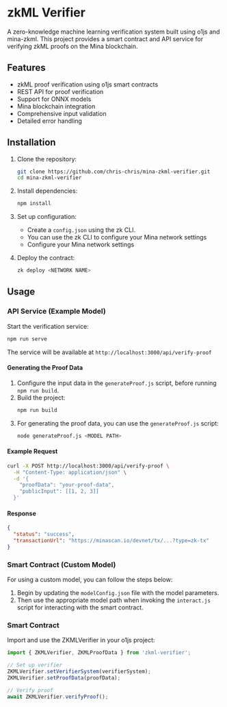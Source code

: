 # zkML Verifier

A zero-knowledge machine learning verification system built using o1js and mina-zkml. This project provides a smart contract and API service for verifying zkML proofs on the Mina blockchain.

## Features

- zkML proof verification using o1js smart contracts
- REST API for proof verification
- Support for ONNX models
- Mina blockchain integration
- Comprehensive input validation
- Detailed error handling

## Installation

1. Clone the repository:
   ```bash
   git clone https://github.com/chris-chris/mina-zkml-verifier.git
   cd mina-zkml-verifier
   ```

2. Install dependencies:
   ```bash
   npm install
   ```

3. Set up configuration:
   - Create a `config.json` using the zk CLI.
   - You can use the zk CLI to configure your Mina network settings
   - Configure your Mina network settings

4. Deploy the contract:
   ```bash
   zk deploy <NETWORK NAME>
   ```

## Usage

### API Service (Example Model)

Start the verification service:
```bash
npm run serve
```

The service will be available at `http://localhost:3000/api/verify-proof`

#### Generating the Proof Data
1. Configure the input data in the `generateProof.js` script, before running `npm run build`.
2. Build the project:
   ```bash
   npm run build
   ```
1. For generating the proof data, you can use the `generateProof.js` script:
   ```bash
   node generateProof.js <MODEL PATH>
   ```

#### Example Request

```bash
curl -X POST http://localhost:3000/api/verify-proof \
  -H "Content-Type: application/json" \
  -d '{
    "proofData": "your-proof-data",
    "publicInput": [[1, 2, 3]]
  }'
```

#### Response

```json
{
  "status": "success",
  "transactionUrl": "https://minascan.io/devnet/tx/...?type=zk-tx"
}
```

### Smart Contract (Custom Model)
For using a custom model, you can follow the steps below:
1. Begin by updating the `modelConfig.json` file with the model parameters.
2. Then use the appropriate model path when invoking the `interact.js` script for interacting with the smart contract.

### Smart Contract

Import and use the ZKMLVerifier in your o1js project:

```typescript
import { ZKMLVerifier, ZKMLProofData } from 'zkml-verifier';

// Set up verifier
ZKMLVerifier.setVerifierSystem(verifierSystem);
ZKMLVerifier.setProofData(proofData);

// Verify proof
await ZKMLVerifier.verifyProof();
```
